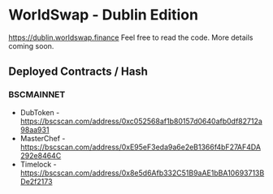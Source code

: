 # WorldSwap - Dublin Edition

https://dublin.worldswap.finance Feel free to read the code. More details coming soon.

## Deployed Contracts / Hash

### BSCMAINNET

- DubToken - https://bscscan.com/address/0xc052568af1b80157d0640afb0df82712a98aa931
- MasterChef - https://bscscan.com/address/0xE95eF3eda9a6e2eB1366f4bF27AF4DA292e8464C
- Timelock - https://bscscan.com/address/0x8e5d6Afb332C51B9aAE1bBA10693713BDe2f2173
